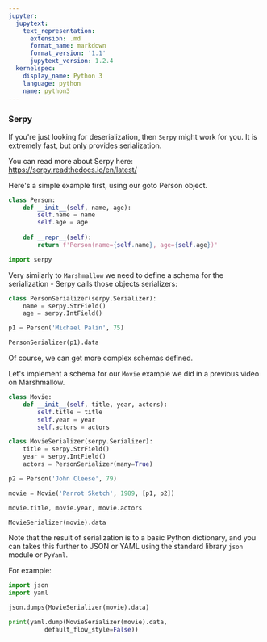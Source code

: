 ```yaml
---
jupyter:
  jupytext:
    text_representation:
      extension: .md
      format_name: markdown
      format_version: '1.1'
      jupytext_version: 1.2.4
  kernelspec:
    display_name: Python 3
    language: python
    name: python3
---
```


### Serpy


If you're just looking for deserialization, then `Serpy` might work for you. It is extremely fast, but only provides serialization.

You can read more about Serpy here: https://serpy.readthedocs.io/en/latest/

Here's a simple example first, using our goto Person object.

```python
class Person:
    def __init__(self, name, age):
        self.name = name
        self.age = age
        
    def __repr__(self):
        return f'Person(name={self.name}, age={self.age})'
```

```python
import serpy
```

Very similarly to `Marshmallow` we need to define a schema for the serialization - Serpy calls those objects serializers:

```python
class PersonSerializer(serpy.Serializer):
    name = serpy.StrField()
    age = serpy.IntField()
```

```python
p1 = Person('Michael Palin', 75)
```

```python
PersonSerializer(p1).data
```

Of course, we can get more complex schemas defined.

Let's implement a schema for our `Movie` example we did in a previous video on Marshmallow.

```python
class Movie:
    def __init__(self, title, year, actors):
        self.title = title
        self.year = year
        self.actors = actors
```

```python
class MovieSerializer(serpy.Serializer):
    title = serpy.StrField()
    year = serpy.IntField()
    actors = PersonSerializer(many=True)
```

```python
p2 = Person('John Cleese', 79)
```

```python
movie = Movie('Parrot Sketch', 1989, [p1, p2])
```

```python
movie.title, movie.year, movie.actors
```

```python
MovieSerializer(movie).data
```

Note that the result of serialization is to a basic Python dictionary, and you can takes this further to JSON or YAML using the standard library `json` module or `PyYaml`.

For example:

```python
import json
import yaml
```

```python
json.dumps(MovieSerializer(movie).data)
```

```python
print(yaml.dump(MovieSerializer(movie).data, 
          default_flow_style=False))
```
